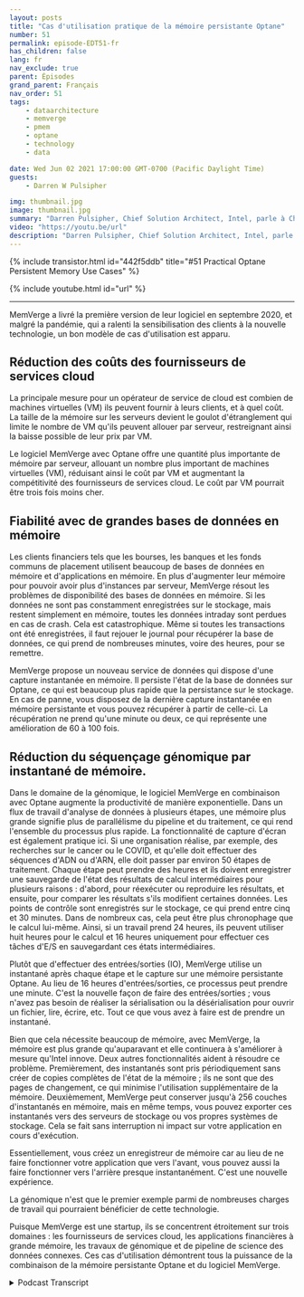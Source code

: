 ```yaml
---
layout: posts
title: "Cas d'utilisation pratique de la mémoire persistante Optane"
number: 51
permalink: episode-EDT51-fr
has_children: false
lang: fr
nav_exclude: true
parent: Épisodes
grand_parent: Français
nav_order: 51
tags:
    - dataarchitecture
    - memverge
    - pmem
    - optane
    - technology
    - data

date: Wed Jun 02 2021 17:00:00 GMT-0700 (Pacific Daylight Time)
guests:
    - Darren W Pulsipher

img: thumbnail.jpg
image: thumbnail.jpg
summary: "Darren Pulsipher, Chief Solution Architect, Intel, parle à Charles Fan, PDG de MemVerge, des cas d'utilisation de leur logiciel qui utilise la mémoire persistante Intel Optane de manière innovante, en supprimant le goulot d'étranglement entre la mémoire et le stockage."
video: "https://youtu.be/url"
description: "Darren Pulsipher, Chief Solution Architect, Intel, parle à Charles Fan, PDG de MemVerge, des cas d'utilisation de leur logiciel qui utilise la mémoire persistante Intel Optane de manière innovante, en supprimant le goulot d'étranglement entre la mémoire et le stockage."
---
```


<div>
{% include transistor.html id="442f5ddb" title="#51 Practical Optane Persistent Memory Use Cases" %}

{% include youtube.html id="url" %}
</div>

---

MemVerge a livré la première version de leur logiciel en septembre 2020, et malgré la pandémie, qui a ralenti la sensibilisation des clients à la nouvelle technologie, un bon modèle de cas d'utilisation est apparu.

## Réduction des coûts des fournisseurs de services cloud

La principale mesure pour un opérateur de service de cloud est combien de machines virtuelles (VM) ils peuvent fournir à leurs clients, et à quel coût. La taille de la mémoire sur les serveurs devient le goulot d'étranglement qui limite le nombre de VM qu'ils peuvent allouer par serveur, restreignant ainsi la baisse possible de leur prix par VM.

Le logiciel MemVerge avec Optane offre une quantité plus importante de mémoire par serveur, allouant un nombre plus important de machines virtuelles (VM), réduisant ainsi le coût par VM et augmentant la compétitivité des fournisseurs de services cloud. Le coût par VM pourrait être trois fois moins cher.

## Fiabilité avec de grandes bases de données en mémoire

Les clients financiers tels que les bourses, les banques et les fonds communs de placement utilisent beaucoup de bases de données en mémoire et d'applications en mémoire. En plus d'augmenter leur mémoire pour pouvoir avoir plus d'instances par serveur, MemVerge résout les problèmes de disponibilité des bases de données en mémoire. Si les données ne sont pas constamment enregistrées sur le stockage, mais restent simplement en mémoire, toutes les données intraday sont perdues en cas de crash. Cela est catastrophique. Même si toutes les transactions ont été enregistrées, il faut rejouer le journal pour récupérer la base de données, ce qui prend de nombreuses minutes, voire des heures, pour se remettre.

MemVerge propose un nouveau service de données qui dispose d'une capture instantanée en mémoire. Il persiste l'état de la base de données sur Optane, ce qui est beaucoup plus rapide que la persistance sur le stockage. En cas de panne, vous disposez de la dernière capture instantanée en mémoire persistante et vous pouvez récupérer à partir de celle-ci. La récupération ne prend qu'une minute ou deux, ce qui représente une amélioration de 60 à 100 fois.

## Réduction du séquençage génomique par instantané de mémoire.

Dans le domaine de la génomique, le logiciel MemVerge en combinaison avec Optane augmente la productivité de manière exponentielle. Dans un flux de travail d'analyse de données à plusieurs étapes, une mémoire plus grande signifie plus de parallélisme du pipeline et du traitement, ce qui rend l'ensemble du processus plus rapide. La fonctionnalité de capture d'écran est également pratique ici. Si une organisation réalise, par exemple, des recherches sur le cancer ou le COVID, et qu'elle doit effectuer des séquences d'ADN ou d'ARN, elle doit passer par environ 50 étapes de traitement. Chaque étape peut prendre des heures et ils doivent enregistrer une sauvegarde de l'état des résultats de calcul intermédiaires pour plusieurs raisons : d'abord, pour réexécuter ou reproduire les résultats, et ensuite, pour comparer les résultats s'ils modifient certaines données. Les points de contrôle sont enregistrés sur le stockage, ce qui prend entre cinq et 30 minutes. Dans de nombreux cas, cela peut être plus chronophage que le calcul lui-même. Ainsi, si un travail prend 24 heures, ils peuvent utiliser huit heures pour le calcul et 16 heures uniquement pour effectuer ces tâches d'E/S en sauvegardant ces états intermédiaires.

Plutôt que d'effectuer des entrées/sorties (IO), MemVerge utilise un instantané après chaque étape et le capture sur une mémoire persistante Optane. Au lieu de 16 heures d'entrées/sorties, ce processus peut prendre une minute. C'est la nouvelle façon de faire des entrées/sorties ; vous n'avez pas besoin de réaliser la sérialisation ou la désérialisation pour ouvrir un fichier, lire, écrire, etc. Tout ce que vous avez à faire est de prendre un instantané.

Bien que cela nécessite beaucoup de mémoire, avec MemVerge, la mémoire est plus grande qu'auparavant et elle continuera à s'améliorer à mesure qu'Intel innove. Deux autres fonctionnalités aident à résoudre ce problème. Premièrement, des instantanés sont pris périodiquement sans créer de copies complètes de l'état de la mémoire ; ils ne sont que des pages de changement, ce qui minimise l'utilisation supplémentaire de la mémoire. Deuxièmement, MemVerge peut conserver jusqu'à 256 couches d'instantanés en mémoire, mais en même temps, vous pouvez exporter ces instantanés vers des serveurs de stockage ou vos propres systèmes de stockage. Cela se fait sans interruption ni impact sur votre application en cours d'exécution.

Essentiellement, vous créez un enregistreur de mémoire car au lieu de ne faire fonctionner votre application que vers l'avant, vous pouvez aussi la faire fonctionner vers l'arrière presque instantanément. C'est une nouvelle expérience.

La génomique n'est que le premier exemple parmi de nombreuses charges de travail qui pourraient bénéficier de cette technologie.

Puisque MemVerge est une startup, ils se concentrent étroitement sur trois domaines : les fournisseurs de services cloud, les applications financières à grande mémoire, les travaux de génomique et de pipeline de science des données connexes. Ces cas d'utilisation démontrent tous la puissance de la combinaison de la mémoire persistante Optane et du logiciel MemVerge.



<details>
<summary> Podcast Transcript </summary>

<p></p>

</details>

